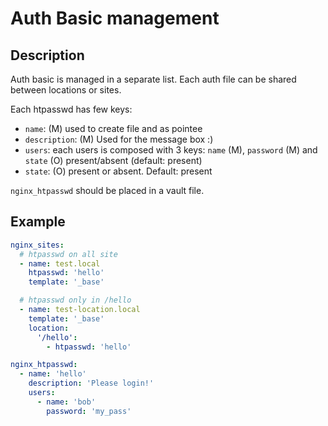 Auth Basic management
=====================

Description
-----------

Auth basic is managed in a separate list. Each auth file can be shared between locations or sites.

Each htpasswd has few keys:

- `name`: (M) used to create file and as pointee
- `description`: (M) Used for the message box :)
- `users`: each users is composed with 3 keys: `name` (M), `password` (M) and `state` (O) present/absent (default: present)
- `state`: (O) present or absent. Default: present

`nginx_htpasswd` should be placed in a vault file.

Example
-------

```yaml
nginx_sites:
  # htpasswd on all site
  - name: test.local
    htpasswd: 'hello'
    template: '_base'

  # htpasswd only in /hello
  - name: test-location.local
    template: '_base'
    location:
      '/hello':
        - htpasswd: 'hello'

nginx_htpasswd:
  - name: 'hello'
    description: 'Please login!'
    users:
      - name: 'bob'
        password: 'my_pass'
```
